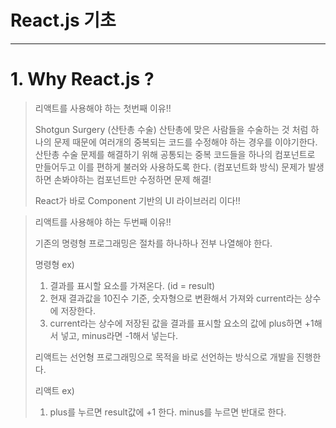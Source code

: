 # React.js 기초

---

# 1. Why React.js ?

> 리액트를 사용해야 하는 첫번째 이유!!
>
> Shotgun Surgery (산탄총 수술) 산탄총에 맞은 사람들을 수술하는 것 처럼 하나의 문제 때문에 여러개의 중복되는 코드를 수정해야 하는 경우를 이야기한다. 산탄총 수술 문제를 해결하기 위해 공통되는 중복 코드들을 하나의 컴포넌트로 만들어두고 이를 편하게 불러와 사용하도록 한다. (컴포넌트화 방식) 문제가 발생하면 손봐야하는 컴포넌트만 수정하면 문제 해결!
>
> React가 바로 Component 기반의 UI 라이브러리 이다!!

> 리액트를 사용해야 하는 두번째 이유!!
>
> 기존의 명령형 프로그래밍은 절차를 하나하나 전부 나열해야 한다.
>
> 명령형 ex)
>
> 1. 결과를 표시할 요소를 가져온다. (id = result)
> 2. 현재 결과값을 10진수 기준, 숫자형으로 변환해서 가져와 current라는 상수에 저장한다.
> 3. current라는 상수에 저장된 값을 결과를 표시할 요소의 값에 plus하면 +1해서 넣고, minus라면 -1해서 넣는다.
>
> 리액트는 선언형 프로그래밍으로 목적을 바로 선언하는 방식으로 개발을 진행한다. 
>
> 리액트 ex)
>
> 1. plus를 누르면 result값에 +1 한다. minus를 누르면 반대로 한다.